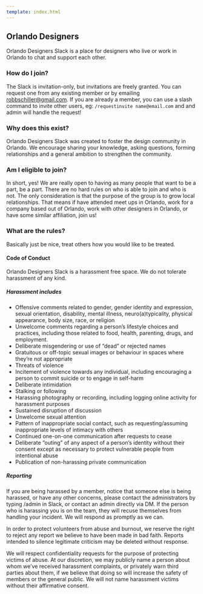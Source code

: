```yaml
---
template: index.html
---
```


## Orlando Designers

Orlando Designers Slack is a place for designers who live or work in Orlando to chat and support each other.

### How do I join?

The Slack is invitation-only, but invitations are freely granted. You can request one from any existing member or by emailing [robbschiller@gmail.com](mailto:robbschiller@gmail.com). If you are already a member, you can use a slash command to invite other users, eg: `/requestinvite name@email.com` and and admin will handle the request!

### Why does this exist?

Orlando Designers Slack was created to foster the design community in Orlando. We encourage sharing your knowledge, asking questions, forming relationships and a general ambition to strengthen the community.

### Am I eligible to join?

In short, yes! We are really open to having as many people that want to be a part, be a part. There are no hard rules on who is able to join and who is not. The only consideration is that the purpose of the group is to grow local relationships. That means if have attended meet ups in Orlando, work for a company based out of Orlando, work with other designers in Orlando, or have some similar affiliation, join us!

### What are the rules?

Basically just be nice, treat others how you would like to be treated.

#### Code of Conduct

Orlando Designers Slack is a harassment free space. We do not tolerate harassment of any kind.

##### Harassment includes

* Offensive comments related to gender, gender identity and expression, sexual orientation, disability, mental illness, neuro(a)typicality, physical appearance, body size, race, or religion
* Unwelcome comments regarding a person’s lifestyle choices and practices, including those related to food, health, parenting, drugs, and employment.
* Deliberate misgendering or use of “dead” or rejected names
* Gratuitous or off-topic sexual images or behaviour in spaces where they’re not appropriate
* Threats of violence
* Incitement of violence towards any individual, including encouraging a person to commit suicide or to engage in self-harm
* Deliberate intimidation
* Stalking or following
* Harassing photography or recording, including logging online activity for harassment purposes
* Sustained disruption of discussion
* Unwelcome sexual attention
* Pattern of inappropriate social contact, such as requesting/assuming inappropriate levels of intimacy with others
* Continued one-on-one communication after requests to cease
* Deliberate “outing” of any aspect of a person’s identity without their consent except as necessary to protect vulnerable people from intentional abuse
* Publication of non-harassing private communication

##### Reporting

If you are being harassed by a member, notice that someone else is being harassed, or have any other concerns, please contact the administrators by typing /admin <your message> in Slack, or contact an admin directly via DM. If the person who is harassing you is on the team, they will recuse themselves from handling your incident. We will respond as promptly as we can.

In order to protect volunteers from abuse and burnout, we reserve the right to reject any report we believe to have been made in bad faith. Reports intended to silence legitimate criticism may be deleted without response.

We will respect confidentiality requests for the purpose of protecting victims of abuse. At our discretion, we may publicly name a person about whom we’ve received harassment complaints, or privately warn third parties about them, if we believe that doing so will increase the safety of members or the general public. We will not name harassment victims without their affirmative consent.
